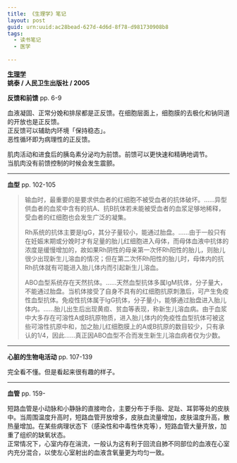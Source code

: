 ```yaml
---
title: 《生理学》笔记
layout: post
guid: urn:uuid:ac28bead-627d-4d6d-8f78-d981730908b8
tags:
  - 读书笔记
  - 医学
  
---
```


__[生理学](http://book.douban.com/subject/5031808/)__    
__姚泰 / 人民卫生出版社 / 2005__  

__反馈和前馈__ pp. 6-9

血液凝固、正常分娩和排尿都是正反馈。在细胞层面上，细胞膜的去极化和钠同道的开放也是正反馈。  
正反馈可以辅助内环境「保持稳态」。  
恶性循环即为病理性的正反馈。

肌肉活动和进食后的胰岛素分泌均为前馈。前馈可以更快速和精确地调节。  
当肌肉没有前馈控制的时候会发生震颤。

---

__血型__ pp. 102-105

> 输血时，最重要的是要求供血者的红细胞不被受血者的抗体破坏。……异型供血者的血浆中含有的抗A、抗B抗体若未能被受血者的血浆足够地稀释，受血者的红细胞也会发生广泛的凝集。  
> 
> Rh系统的抗体主要是IgG，其分子量较小，能通过胎盘。……由于一般只有在妊娠末期或分娩时才有足量的胎儿红细胞进入母体，而母体血液中抗体的浓度是缓慢增加的，故如果Rh阴性的母亲第一次怀Rh阳性的胎儿，则胎儿很少出现新生儿溶血的情况；但在第二次怀Rh阳性的胎儿时，母体内的抗Rh抗体就有可能进入胎儿体内而引起新生儿溶血。  
> 
> ABO血型系统存在天然抗体。……天然血型抗体多属IgM抗体，分子量大，不能通过胎盘。当机体接受了自身不具有的红细胞抗原刺激后，可产生免疫性血型抗体。免疫性抗体属于IgG抗体，分子量小，能够通过胎盘进入胎儿体内。……胎儿出生后出现黄疸、贫血等表现，称新生儿溶血病。由于血浆中大多存在可溶性A或B抗原物质，进入胎儿体内的免疫性血型抗体可被这些可溶性抗原中和，加之胎儿红细胞膜上的A或B抗原的数目较少，只有承认的1/4，因此……真正因ABO血型不合而发生新生儿溶血病者仅为少数。

---

__心脏的生物电活动__ pp. 107-139

完全看不懂。但是看起来很有趣的样子。

---

__血管__ pp. 159-  

短路血管是小动脉和小静脉的直接吻合，主要分布于手指、足趾、耳郭等处的皮肤中。当周围温度升高时，短路血管开放增多，皮肤血流量增加，皮肤温度升高，散热量增加。在某些病理状态下（感染性和中毒性休克等），短路血管大量开放，加重了组织的缺氧状态。  
正常情况下，心室内存在湍流，一般认为这有利于回流自肺不同部位的血液在心室内充分混合，以使左心室射出的血液含氧量更为均匀一致。  



